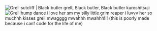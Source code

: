 <img src="https://i.pinimg.com/originals/3e/b4/bd/3eb4bdeec922d4784580591c1608cb16.gif" alt="Grell sutcliff | Black butler grell, Black butler, Black butler kuroshitsuji"/>
 <img src="https://images-wixmp-ed30a86b8c4ca887773594c2.wixmp.com/f/84fc9125-0315-46d6-8867-bd523f40bdf3/d547s8c-eb21dc20-a8d7-4747-9617-5687b14fba31.gif?token=eyJ0eXAiOiJKV1QiLCJhbGciOiJIUzI1NiJ9.eyJzdWIiOiJ1cm46YXBwOjdlMGQxODg5ODIyNjQzNzNhNWYwZDQxNWVhMGQyNmUwIiwiaXNzIjoidXJuOmFwcDo3ZTBkMTg4OTgyMjY0MzczYTVmMGQ0MTVlYTBkMjZlMCIsIm9iaiI6W1t7InBhdGgiOiJcL2ZcLzg0ZmM5MTI1LTAzMTUtNDZkNi04ODY3LWJkNTIzZjQwYmRmM1wvZDU0N3M4Yy1lYjIxZGMyMC1hOGQ3LTQ3NDctOTYxNy01Njg3YjE0ZmJhMzEuZ2lmIn1dXSwiYXVkIjpbInVybjpzZXJ2aWNlOmZpbGUuZG93bmxvYWQiXX0.A_uZmPVLArnCn1ceL6oxb6bbsqvS9y6ZZVup5vh7mSs" alt="Grell hump dance"/> i love her sm my silly little grim reaper i luvvv her so muchhh kisses grell mwagggg mwahhh mwahhh!!!
(this is poorly made because i canf code for the life of me)
